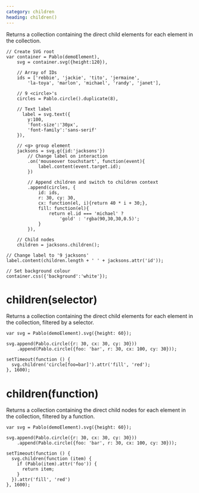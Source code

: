 ```yaml
---
category: children
heading: children()
---
```


Returns a collection containing the direct child elements for each element in the collection.

    // Create SVG root
    var container = Pablo(demoElement),
        svg = container.svg({height:120}),

        // Array of IDs
        ids = ['rebbie', 'jackie', 'tito', 'jermaine',
            'la-toya', 'marlon', 'michael', 'randy', 'janet'],

        // 9 <circle>'s
        circles = Pablo.circle().duplicate(8),

        // Text label
          label = svg.text({
            y:100,
            'font-size':'30px',
            'font-family':'sans-serif'
        }),

        // <g> group element
        jacksons = svg.g({id:'jacksons'})
            // Change label on interaction
            .on('mouseover touchstart', function(event){
                label.content(event.target.id);
            })

            // Append children and switch to children context
            .append(circles, {
                id: ids,
                r: 30, cy: 30,
                cx: function(el, i){return 40 * i + 30;},
                fill: function(el){
                    return el.id === 'michael' ?
                        'gold' : 'rgba(90,30,30,0.5)';
                }
            }),

        // Child nodes
        children = jacksons.children();

    // Change label to '9 jacksons'
    label.content(children.length + ' ' + jacksons.attr('id'));

    // Set background colour
    container.css({'background':'white'});


# children(selector)

Returns a collection containing the direct child elements for each element in the collection, filtered by a selector.

    var svg = Pablo(demoElement).svg({height: 60});

    svg.append(Pablo.circle({r: 30, cx: 30, cy: 30}))
        .append(Pablo.circle({foo: 'bar', r: 30, cx: 100, cy: 30}));

    setTimeout(function () {
      svg.children('circle[foo=bar]').attr('fill', 'red');
    }, 1600);


# children(function)

Returns a collection containing the direct child nodes for each element in the collection, filtered by a function.

    var svg = Pablo(demoElement).svg({height: 60});

    svg.append(Pablo.circle({r: 30, cx: 30, cy: 30}))
        .append(Pablo.circle({foo: 'bar', r: 30, cx: 100, cy: 30}));

    setTimeout(function () {
      svg.children(function (item) {
        if (Pablo(item).attr('foo')) {
          return item;
        }
      }).attr('fill', 'red')
    }, 1600);
